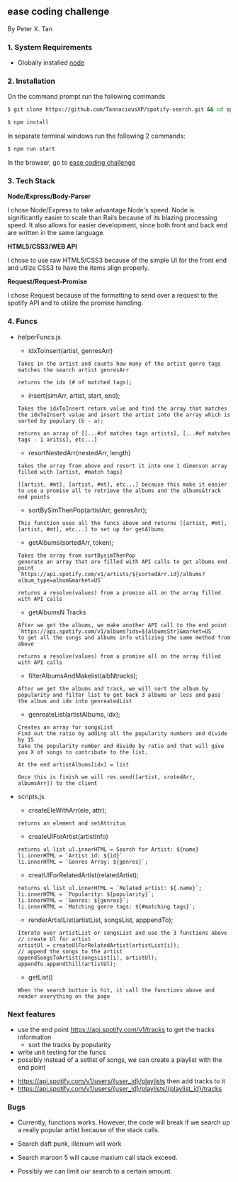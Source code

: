 ## ease coding challenge

By Peter X. Tan

### 1. System Requirements

* Globally installed [node](https://nodejs.org/en/)


### 2. Installation

On the command prompt run the following commands

```sh
$ git clone https://github.com/TannaciousXP/spotify-search.git && cd spotify-search

$ npm install
```

In separate terminal windows run the following 2 commands:

```sh
$ npm run start

```

In the browser, go to [ease coding challenge](http://localhost:3000)

### 3. Tech Stack

**Node/Express/Body-Parser**

I chose Node/Express to take advantage Node's speed. Node is significantly easier to scale than Rails because of its blazing processing speed. It also allows for easier development, since both front and back end are written in the same language. 

**HTML5/CSS3/WEB API**

I chose to use raw HTML5/CSS3 because of the simple UI for the front end and utlize CSS3 to have the items align properly.

**Request/Request-Promise**

I chose Request because of the formatting to send over a request to the spotify API and to utilize the promise handling.

### 4. Funcs

* helperFuncs.js
  - idxToInsert(artist, genresArr)

  ```
  Takes in the artist and counts how many of the artist genre tags matches the search artist genresArr

  returns the idx (# of matched tags);
  ```

  - insert(simArr, artist, start, end);

  ```
  Takes the idxToInsert return value and find the array that matches the idxToInsert value and insert the artist into the array which is sorted by populary (b - a);

  returns an array of [[...#of matches tags artists], [...#of matches tags - 1 aritss], etc...]
  ```

  - resortNestedArr(nestedArr, length)
  
  ```
  takes the array from above and resort it into one 1 dimenson array filled with [artist, #match tags]
  
  [[artist, #mt], [artist, #mt], etc...] because this make it easier to use a promise all to retrieve the albums and the albums&track end points
  ```

  - sortBySimThenPop(artistArr, genresArr);

  ```
  This function uses all the funcs above and returns [[artist, #mt], [artist, #mt], etc...] to set up for getAlbums
  ```

  - getAlbums(sortedArr, token);

  ```
  Takes the array from sortBysimThenPop
  generate an array that are filled with API calls to get albums end point
  `https://api.spotify.com/v1/artists/${sortedArr.id}/albums?album_type=album&market=US`

  returns a resolve(values) from a promise all on the array filled with API calls
  ```

  - getAlbumsN Tracks

  ```
  After we get the albums, we make another API call to the end point 
  `https://api.spotify.com/v1/albums?ids=${albumsStr}&market=US`
  to get all the songs and albums info utilizing the same method from above

  returns a resolve(values) from a promise all on the array filled with API calls
  ```

  - filterAlbumsAndMakelist(albNtracks);

   ```
   After we get the albums and track, we will sort the album by popularity and filter list to get back 3 albums or less and pass the album and idx into genreatedList
   ```
  
  - genreateList(artistAlbums, idx);

  ```
  Creates an array for songsList
  Find out the ratio by adding all the popularity numbers and divide by 15
  take the popularity number and divide by ratio and that will give you X of songs to contribute to the list.

  At the end artistAlbums[idx] = list

  Once this is finish we will res.send([artist, srotedArr, albumsArr]) to the client
  ```

* scripts.js

  - createEleWithArr(ele, attr);

  ```
  returns an element and setAttritus
  ```

  - createUlForArtist(artistInfo)

  ```
  returns ul list ul.innerHTML = Search for Artist: ${name}
  li.innerHTML = `Artist id: ${id}`
  li.innerHTML = `Genres Array: ${genres}`;
  ```

  - creatUlForRelatedArtist(relatedArtist);

  ```
  returns ul list ul.innerHTML = `Related artist: ${.name}`;
  li.innerHTML = `Popularity: ${popularity}`;
  li.innerHTML = `Genres: ${genres}`;
  li.innerHTML = `Matching genre tags: ${#matching tags}`;
  ```

  - renderArtistList(artistList, songsList, apppendTo);

  ```
  Iterate over artistList or songsList and use the 3 functions above
  // create Ul for artist
  artistUl = createUlForRelatedArtist(artistList[i]);
  // append the songs to the artist
  appendSongsToArtist(songsList[i], artistUl);
  appendTo.appendChill(artistUl);
  ```
  - getList()

  ```
  When the search button is hit, it call the functions above and render everything on the page
  ```


### Next features
  * use the end point https://api.spotify.com/v1/tracks to get the tracks information
    - sort the tracks by popularity
  * write unit testing for the funcs
  * possibly instead of a setlist of songs, we can create a playlist with the end point
   - https://api.spotify.com/v1/users/{user_id}/playlists then add tracks to it
   - https://api.spotify.com/v1/users/{user_id}/playlists/{playlist_id}/tracks


### Bugs
  - Currently, functions works. However, the code will break if we search up a really popular artist because of the stack calls.

  - Search daft punk, illenium will work
  - Search maroon 5 will cause maxium call stack exceed.
  - Possibly we can limit our search to a certain amount.
